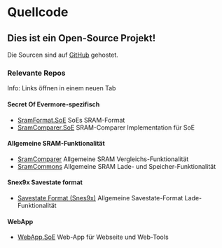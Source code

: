 ﻿# Quellcode

## Dies ist ein Open-Source Projekt!

Die Sourcen sind auf <a href="https://github.com/CleanCodeX" target=_>GitHub</a> gehostet.

### Relevante Repos

Info: Links öffnen in einem neuen Tab

#### Secret Of Evermore-spezifisch
* <a href="https://github.com/CleanCodeX/SramFormat.SoE" target=_>SramFormat.SoE</a> SoEs SRAM-Format
* <a href="https://github.com/CleanCodeX/SramComparer.SoE" target=_>SramComparer.SoE</a> SRAM-Comparer Implementation für SoE

#### Allgemeine SRAM-Funktionalität
* <a href="https://github.com/CleanCodeX/SramComparer" target=_>SramComparer</a> Allgemeine SRAM Vergleichs-Funktionalität
* <a href="https://github.com/CleanCodeX/SramCommons" target=_>SramCommons</a> Allgemeine SRAM Lade- und Speicher-Funktionalität

#### Snex9x Savestate format
* <a href="https://github.com/CleanCodeX/SavestateFormat.Snes9x" target=_>Savestate Format (Snes9x)</a> Allgemeine Savestate-Format Lade-Funktionalität

#### WebApp
*  <a href="https://github.com/CleanCodeX/WebApp.SoE" target=_>WebApp.SoE</a> Web-App für Webseite und Web-Tools
